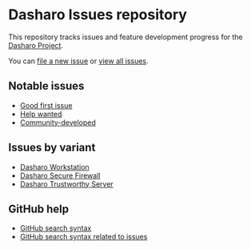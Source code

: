 Dasharo Issues repository
=======================

This repository tracks issues and feature development progress for the [Dasharo
Project](https://dasharo.com/).

You can [file a new issue](https://github.com/Dasharo/dasharo-issues/issues/new/choose)
or [view all issues](https://github.com/Dasharo/dasharo-issues/issues).

Notable issues
--------------

* [Good first issue](https://github.com/Dasharo/dasharo-issues/issues?q=is%3Aopen+is%3Aissue+label%3A%22good+first+issue%22)
* [Help wanted](https://github.com/Dasharo/dasharo-issues/issues?q=is%3Aopen+is%3Aissue+label%3A%22help+wanted%22)
* [Community-developed](https://github.com/Dasharo/dasharo-issues/issues?q=is%3Aissue+is%3Aopen+label%3Acommunity-dev)

Issues by variant
-----------------

* [Dasharo Workstation](https://github.com/Dasharo/dasharo-issues/issues?q=is%3Aopen+is%3Aissue+label%3A%22workstation%22)
* [Dasharo Secure Firewall](https://github.com/Dasharo/dasharo-issues/issues?q=is%3Aopen+is%3Aissue+label%3A%22firewall%22)
* [Dasharo Trustworthy Server](https://github.com/Dasharo/dasharo-issues/issues?q=is%3Aopen+is%3Aissue+label%3A%22server%22)

GitHub help
-----------

* [GitHub search syntax](https://help.github.com/articles/search-syntax/)
* [GitHub search syntax related to issues](https://help.github.com/articles/searching-issues/)
